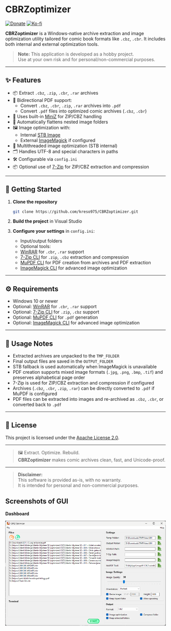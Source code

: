 # CBRZoptimizer
[![Donate](https://img.shields.io/badge/donate-PayPal-blue.svg)](https://paypal.me/kreso975)
[![Ko-fi](https://img.shields.io/badge/Ko--fi-donate-gray?logo=ko-fi&logoColor=white&labelColor=blue)](https://ko-fi.com/kreso975)


**CBRZoptimizer** is a Windows-native archive extraction and image optimization utility tailored for comic book formats like `.cbz`, `.cbr`. It includes both internal and external optimization tools.

> **Note:** This application is developed as a hobby project.  
> Use at your own risk and for personal/non-commercial purposes.

---

## ✨ Features

- 📦 Extract `.cbz`, `.zip`, `.cbr`, `.rar` archives
- 📄 Bidirectional PDF support:
  - Convert `.cbz`, `.cbr`, `.zip`, `.rar` archives into `.pdf`
  - Convert `.pdf` files into optimized comic archives (`.cbz`, `.cbr`)
- 🧰 Uses built-in [MiniZ](https://github.com/richgel999/miniz) for ZIP/CBZ handling
- 📂 Automatically flattens nested image folders
- 🖼️ Image optimization with:
  - Internal [STB Image](https://github.com/nothings/stb)
  - External [ImageMagick](https://imagemagick.org/) if configured
- 🧵 Multithreaded image optimization (STB internal)
- 🗂️ Handles UTF-8 and special characters in paths
- 🛠️ Configurable via `config.ini`
- 📦 Optional use of [7-Zip](https://www.7-zip.org/) for ZIP/CBZ extraction and compression

---

## 🚀 Getting Started

1. **Clone the repository**

   ```bash
   git clone https://github.com/kreso975/CBRZoptimizer.git
   ```
2. **Build the project** in Visual Studio

3. **Configure your settings** in `config.ini`:

   - Input/output folders
   - Optional tools:
   - [WinRAR](https://www.win-rar.com/) for `.cbr`, `.rar` support
   - [7-Zip CLI](https://www.7-zip.org/) for `.zip`, `.cbz` extraction and compression
   - [MuPDF CLI](https://mupdf.com/) for PDF creation from archives and PDF extraction
   - [ImageMagick CLI](https://imagemagick.org/script/download.php) for advanced image optimization

---

## ⚙️ Requirements

- Windows 10 or newer
- Optional: [WinRAR](https://www.win-rar.com/) for `.cbr`, `.rar` support
- Optional: [7-Zip CLI](https://www.7-zip.org/) for `.zip`, `.cbz` support
- Optional: [MuPDF CLI](https://mupdf.com/) for `.pdf` generation
- Optional: [ImageMagick CLI](https://imagemagick.org/script/download.php) for advanced image optimization

---

## 🧪 Usage Notes

- Extracted archives are unpacked to the `TMP_FOLDER`
- Final output files are saved in the `OUTPUT_FOLDER`
- STB fallback is used automatically when ImageMagick is unavailable
- PDF creation supports mixed image formats (`.jpg`, `.png`, `.bmp`, `.tif`) and preserves alphabetical page order
- 7-Zip is used for ZIP/CBZ extraction and compression if configured
- Archives (`.cbz`, `.cbr`, `.zip`, `.rar`) can be directly converted to `.pdf` if MuPDF is configured
- PDF files can be extracted into images and re-archived as `.cbz`, `.cbr`, or converted back to `.pdf`

---

## 🧾 License

This project is licensed under the [Apache License 2.0](LICENSE).

---

> 🖼️ Extract. Optimize. Rebuild.  
> **CBRZoptimizer** makes comic archives clean, fast, and Unicode-proof.

---

> **Disclaimer:**  
> This software is provided as-is, with no warranty.  
> It is intended for personal and non-commercial purposes.

## Screenshots of GUI  
  
**Dashboard**  
  
<div style="display: flex; justify-content: center;"> <img src="img/CBRYoptimizer.png" alt="CBR & CBZ Optimizer" title="CBR & CBZ Optimizer" style="width: 100%;"> </div>
